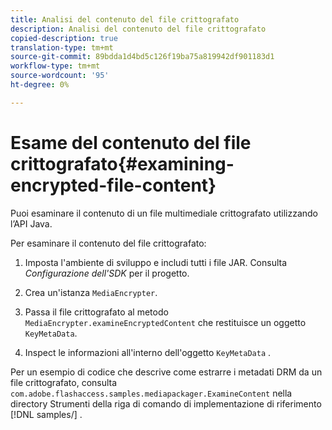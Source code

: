 ```yaml
---
title: Analisi del contenuto del file crittografato
description: Analisi del contenuto del file crittografato
copied-description: true
translation-type: tm+mt
source-git-commit: 89bdda1d4bd5c126f19ba75a819942df901183d1
workflow-type: tm+mt
source-wordcount: '95'
ht-degree: 0%

---
```



# Esame del contenuto del file crittografato{#examining-encrypted-file-content}

Puoi esaminare il contenuto di un file multimediale crittografato utilizzando l’API Java.

Per esaminare il contenuto del file crittografato:

1. Imposta l&#39;ambiente di sviluppo e includi tutti i file JAR. Consulta *Configurazione dell&#39;SDK* per il progetto.
1. Crea un&#39;istanza `MediaEncrypter`.
1. Passa il file crittografato al metodo `MediaEncrypter.examineEncryptedContent` che restituisce un oggetto `KeyMetaData`.

1. Inspect le informazioni all&#39;interno dell&#39;oggetto `KeyMetaData` .

Per un esempio di codice che descrive come estrarre i metadati DRM da un file crittografato, consulta `com.adobe.flashaccess.samples.mediapackager.ExamineContent` nella directory Strumenti della riga di comando di implementazione di riferimento [!DNL samples/] .
